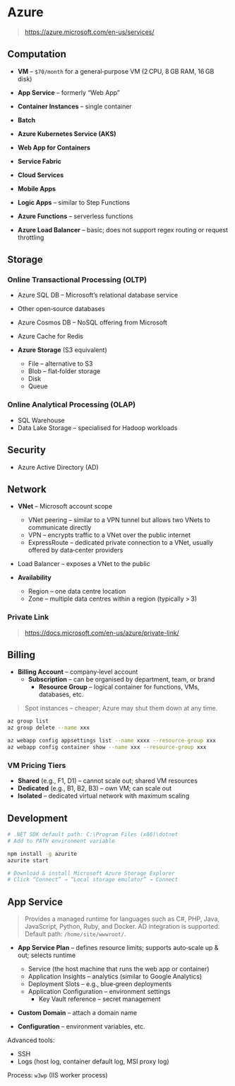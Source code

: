 
# Azure
> https://azure.microsoft.com/en-us/services/

## Computation
- **VM** – `$70/month` for a general‑purpose VM (2 CPU, 8 GB RAM, 16 GB disk)  
- **App Service** – formerly “Web App”  
- **Container Instances** – single container  
- **Batch**  
- **Azure Kubernetes Service (AKS)**  
- **Web App for Containers**  

- **Service Fabric**  
- **Cloud Services**  
- **Mobile Apps**  

- **Logic Apps** – similar to Step Functions  
- **Azure Functions** – serverless functions  
- **Azure Load Balancer** – basic; does not support regex routing or request throttling  

## Storage
### Online Transactional Processing (OLTP)
- Azure SQL DB – Microsoft’s relational database service  
- Other open‑source databases  

- Azure Cosmos DB – NoSQL offering from Microsoft  
- Azure Cache for Redis  

- **Azure Storage** (S3 equivalent)  
  - File – alternative to S3  
  - Blob – flat‑folder storage  
  - Disk  
  - Queue  

### Online Analytical Processing (OLAP)
- SQL Warehouse  
- Data Lake Storage – specialised for Hadoop workloads  

## Security
- Azure Active Directory (AD)

## Network
- **VNet** – Microsoft account scope  
  - VNet peering – similar to a VPN tunnel but allows two VNets to communicate directly  
  - VPN – encrypts traffic to a VNet over the public internet  
  - ExpressRoute – dedicated private connection to a VNet, usually offered by data‑center providers  

- Load Balancer – exposes a VNet to the public  

- **Availability**  
  - Region – one data centre location  
  - Zone – multiple data centres within a region (typically > 3)  

### Private Link
> https://docs.microsoft.com/en-us/azure/private-link/

## Billing
- **Billing Account** – company‑level account  
  - **Subscription** – can be organised by department, team, or brand  
    - **Resource Group** – logical container for functions, VMs, databases, etc.  

> Spot instances – cheaper; Azure may shut them down at any time.

```bash
az group list 
az group delete --name xxx

az webapp config appsettings list --name xxxx --resource-group xxx
az webapp config container show --name xxx --resource-group xxx
```

### VM Pricing Tiers
- **Shared** (e.g., F1, D1) – cannot scale out; shared VM resources  
- **Dedicated** (e.g., B1, B2, B3) – own VM; can scale out  
- **Isolated** – dedicated virtual network with maximum scaling  

## Development
```bash
# .NET SDK default path: C:\Program Files (x86)\dotnet
# Add to PATH environment variable

npm install -g azurite
azurite start

# Download & install Microsoft Azure Storage Explorer
# Click “Connect” → “Local storage emulator” → Connect
```

## App Service
> Provides a managed runtime for languages such as C#, PHP, Java, JavaScript, Python, Ruby, and Docker. AD integration is supported. Default path: `/home/site/wwwroot/`.

- **App Service Plan** – defines resource limits; supports auto‑scale up & out; selects runtime  
  - Service (the host machine that runs the web app or container)  
  - Application Insights – analytics (similar to Google Analytics)  
  - Deployment Slots – e.g., blue‑green deployments  
  - Application Configuration – environment settings  
    - Key Vault reference – secret management  

- **Custom Domain** – attach a domain name  
- **Configuration** – environment variables, etc.  

Advanced tools:
- SSH  
- Logs (host log, container default log, MSI proxy log)  

Process: `w3wp` (IIS worker process)
